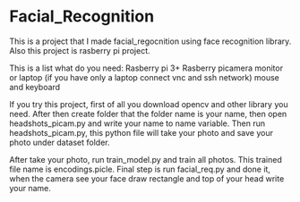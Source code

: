 # Facial_Recognition

This is a project that I made facial_regocnition using face recognition library. Also this project is rasberry pi project. 

This is a list what do you need:
Rasberry pi 3+
Rasberry picamera
monitor or laptop (if you have only a laptop connect vnc and ssh network)
mouse and keyboard

If you try this project, first of all you download opencv and other library you need. After then create folder that the folder name is your name, then open headshots_picam.py and write your name to name variable. Then run headshots_picam.py, this python file will take your photo and save your photo under dataset folder.

After take your photo, run train_model.py and train all photos. This trained file name is encodings.picle. Final step is run facial_req.py and done it, when the camera see your face draw rectangle and top of your head write your name.
